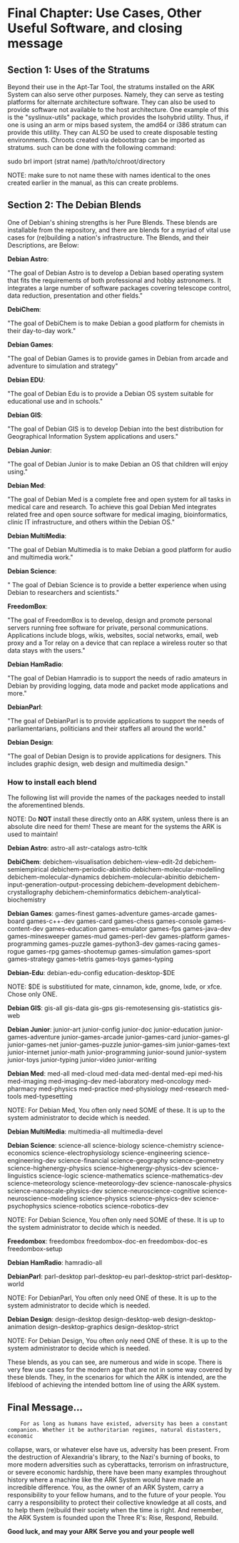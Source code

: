 # **Final Chapter: Use Cases, Other Useful Software, and closing message**
## Section 1: Uses of the Stratums
Beyond their use in the Apt-Tar Tool, the stratums installed on the ARK System can also serve other purposes. Namely, they can serve as testing platforms for alternate architecture software. They can also be used to provide software not available to the host architecture. One example of this is the "syslinux-utils" package, which provides the Isohybrid utility. Thus, if one is using an arm or mips based system, the amd64 or i386 stratum can provide this utility. They can ALSO be used to create disposable testing environments. Chroots created via debootstrap can be imported as stratums. such can be done with the following command: 

sudo brl import (strat name) /path/to/chroot/directory


NOTE: make sure to not name these with names identical to the ones created earlier in the manual, as this can create problems. 

## Section 2: The Debian Blends
One of Debian's shining strengths is her Pure Blends. These blends are installable from the repository, and there are blends for a myriad of vital use cases for (re)building a nation's infrastructure. The Blends, and their Descriptions, are Below: 

**Debian Astro**: 

"The goal of Debian Astro is to develop a Debian based operating system that fits the requirements of both professional and hobby astronomers. It integrates a large number of software packages covering telescope control, data reduction, presentation and other fields."

**DebiChem**: 

"The goal of DebiChem is to make Debian a good platform for chemists in their day-to-day work."

**Debian Games**: 

"The goal of Debian Games is to provide games in Debian from arcade and adventure to simulation and strategy"

**Debian EDU**: 

"The goal of Debian Edu is to provide a Debian OS system suitable for educational use and in schools." 

**Debian GIS**: 

"The goal of Debian GIS is to develop Debian into the best distribution for Geographical Information System applications and users."

**Debian Junior**: 

"The goal of Debian Junior is to make Debian an OS that children will enjoy using."

**Debian Med**: 

"The goal of Debian Med is a complete free and open system for all tasks in medical care and research. To achieve this goal Debian Med integrates related free and open source software for medical imaging, bioinformatics, clinic IT infrastructure, and others within the Debian OS."

**Debian MultiMedia**: 

"The goal of Debian Multimedia is to make Debian a good platform for audio and multimedia work."

**Debian Science**: 

" The goal of Debian Science is to provide a better experience when using Debian to researchers and scientists."

**FreedomBox**: 

"The goal of FreedomBox is to develop, design and promote personal servers running free software for private, personal communications. Applications include blogs, wikis, websites, social networks, email, web proxy and a Tor relay on a device that can replace a wireless router so that data stays with the users."

**Debian HamRadio**:

"The goal of Debian Hamradio is to support the needs of radio amateurs in Debian by providing logging, data mode and packet mode applications and more."

**DebianParl**: 

"The goal of DebianParl is to provide applications to support the needs of parliamentarians, politicians and their staffers all around the world."

**Debian Design**: 

"The goal of Debian Design is to provide applications for designers. This includes graphic design, web design and multimedia design."



### How to install each blend
The following list will provide the names of the packages needed to install the aforementined blends. 

NOTE: Do **NOT** install these directly onto an ARK system, unless there is an absolute dire need for them! These are meant for the systems the ARK is used to maintain!

**Debian Astro**: astro-all astr-catalogs astro-tcltk

**DebiChem**:  debichem-visualisation debichem-view-edit-2d debichem-semiempirical debichem-periodic-abinitio debichem-molecular-modelling debichem-molecular-dynamics debichem-molecular-abinitio debichem-input-generation-output-processing debichem-development debichem-crystallography debichem-cheminformatics debichem-analytical-biochemistry

**Debian Games**: games-finest games-adventure games-arcade games-board games-c++-dev games-card games-chess games-console games-content-dev games-education games-emulator games-fps games-java-dev games-minesweeper games-mud games-perl-dev games-platform games-programming games-puzzle games-python3-dev games-racing games-rogue games-rpg games-shootemup games-simulation games-sport games-strategy games-tetris games-toys games-typing

**Debian-Edu**: debian-edu-config education-desktop-$DE

NOTE: $DE is substitiuted for mate, cinnamon, kde, gnome, lxde, or xfce. Chose only ONE. 


**Debian GIS**: gis-all gis-data gis-gps gis-remotesensing gis-statistics gis-web

**Debian Junior**: junior-art junior-config junior-doc junior-education junior-games-adventure junior-games-arcade junior-games-card junior-games-gl junior-games-net junior-games-puzzle junior-games-sim junior-games-text junior-internet junior-math junior-programming junior-sound junior-system junior-toys junior-typing junior-video junior-writing 

**Debian Med**: med-all med-cloud med-data med-dental med-epi med-his med-imaging med-imaging-dev med-laboratory med-oncology med-pharmacy med-physics med-practice med-physiology med-research med-tools med-typesetting 

NOTE: For Debian Med, You often only need SOME of these. It is up to the system administrator to decide which is needed.

**Debian MultiMedia**: multimedia-all multimedia-devel 

**Debian Science**: science-all science-biology science-chemistry science-economics science-electrophysiology science-engineering science-engineering-dev science-financial science-geography science-geometry science-highenergy-physics science-highenergy-physics-dev science-linguistics science-logic science-mathematics science-mathematics-dev science-meteorology science-meteorology-dev science-nanoscale-physics science-nanoscale-physics-dev science-neuroscience-cognitive science-neuroscience-modeling science-physics science-physics-dev science-psychophysics science-robotics science-robotics-dev 

NOTE: For Debian Science, You often only need SOME of these. It is up to the system administrator to decide which is needed.

**Freedombox**: freedombox freedombox-doc-en freedombox-doc-es freedombox-setup

**Debian HamRadio**: hamradio-all 

**DebianParl**: parl-desktop parl-desktop-eu parl-desktop-strict parl-desktop-world

NOTE: For DebianParl, You often only need ONE of these. It is up to the system administrator to decide which is needed. 

**Debian Design**: design-desktop design-desktop-web design-desktop-animation design-desktop-graphics design-desktop-strict 

NOTE: For Debian Design, You often only need ONE of these. It is up to the system administrator to decide which is needed. 


These blends, as you can see, are numerous and wide in scope. There is very few use cases for the modern age that are not in some way covered by these blends. They, in the scenarios for which the ARK is intended, are the lifeblood of achieving the intended bottom line of using the ARK system. 

## Final Message...
    
        For as long as humans have existed, adversity has been a constant companion. Whether it be authoritarian regimes, natural distasters, economic 
collapse, wars, or whatever else have us, adversity has been present. From the destruction of Alexandria's library, to the Nazi's burning of books, to more 
modern adversities such as cyberattacks, terrorism on infrastructure, or severe economic hardship, there have been many examples throughout history where a 
machine like the ARK System would have made an incredible difference. You, as the owner of an ARK System, carry a responsibility to your fellow humans, and 
to the future of your people. You carry a responsibility to protect their collective knowledge at all costs, and to help them (re)build their society when 
the time is right. And remember, the ARK System is founded upon the Three R's: Rise, Respond, Rebuild. 
                                 
**Good luck, and may your ARK Serve you and your people well** 
